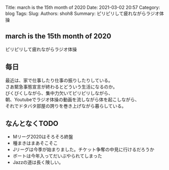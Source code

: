 Title: march is the 15th month of 2020
Date: 2021-03-02 20:57
Category: blog
Tags: 
Slug: 
Authors: shoh8
Summary: ピリピリして疲れながらラジオ体操

## march is the 15th month of 2020

ピリピリして疲れながらラジオ体操

## 毎日

最近は、家で仕事したり仕事の振りしたりしている。  
さあ緊急事態宣言が終わるとどういう生活になるのか。  
びくびくしながら、集中力欠いてピリピリしながら、  
朝、Youtubeでラジオ体操の動画を流しながら体を起こしながら、  
それでドタバタ部屋の誇りを巻き上げながら暮らしている。


## なんとなくTODO

- Mリーグ2020はそろそろ終盤
- 種まきはまあそこそこ
- Jリーグは今季が始まりました。チケット争奪の中見に行けるだろうか
- ボートは今年入ってだいぶやられてしまった
- Jazzの道は長く険しい。